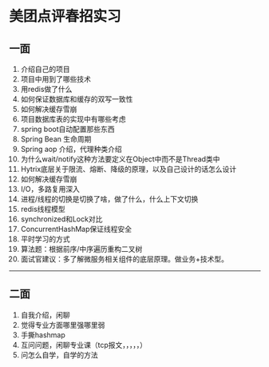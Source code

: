 # 美团点评春招实习

## 一面

1. 介绍自己的项目
2. 项目中用到了哪些技术
3. 用redis做了什么
4. 如何保证数据库和缓存的双写一致性
5. 如何解决缓存雪崩
6. 项目数据库表的实现中有哪些考虑
7. spring boot自动配置那些东西
8. Spring Bean 生命周期
9. Spring aop 介绍，代理种类介绍
10. 为什么wait/notify这种方法要定义在Object中而不是Thread类中
11. Hytrix底层关于限流、熔断、降级的原理，以及自己设计的话怎么设计
12. 如何解决缓存雪崩
13. I/O，多路复用深入
14. 进程/线程的切换是切换了啥，做了什么，什么上下文切换
15. redis线程模型
16. synchronized和Lock对比
17. ConcurrentHashMap保证线程安全
18. 平时学习的方式
19. 算法题：根据前序/中序遍历重构二叉树
20. 面试官建议：多了解微服务相关组件的底层原理。做业务+技术型。

------

## 二面

1. 自我介绍，闲聊
2. 觉得专业方面哪里强哪里弱
3. 手撕hashmap
4. 互问问题，闲聊专业课（tcp报文，，，，，）
5. 问怎么自学，自学的方法